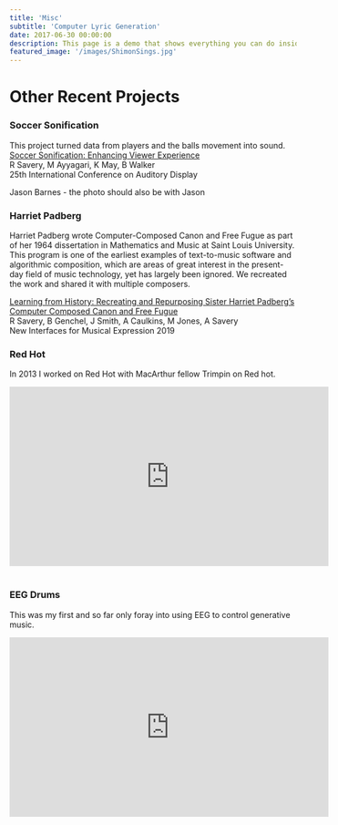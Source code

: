 ```yaml
---
title: 'Misc'
subtitle: 'Computer Lyric Generation'
date: 2017-06-30 00:00:00
description: This page is a demo that shows everything you can do inside portfolio and blog posts.
featured_image: '/images/ShimonSings.jpg'
---
```

# Other Recent Projects

### Soccer Sonification
This project turned data from players and the balls movement into sound.<br/>
<a href="https://smartech.gatech.edu/bitstream/handle/1853/61512/icad2019_037.pdf" target="_blank">Soccer Sonification: Enhancing Viewer Experience</a><br/>
R Savery, M Ayyagari, K May, B Walker<br/>
25th International Conference on Auditory Display

Jason Barnes - the photo should also be with Jason

### Harriet Padberg
Harriet Padberg wrote Computer-Composed Canon and Free Fugue as part of her 1964 dissertation in Mathematics and Music at Saint Louis University. This program is one of the earliest examples of text-to-music software and algorithmic composition, which are areas of great interest in the present-day field of music technology, yet has largely been ignored. We recreated the work and shared it with multiple composers.

<a href="https://arxiv.org/abs/1907.04470" target="_blank">Learning from History: Recreating and Repurposing Sister Harriet Padberg’s Computer Composed Canon and Free Fugue</a><br/>
R Savery, B Genchel, J Smith, A Caulkins, M Jones, A Savery<br/>
New Interfaces for Musical Expression 2019

### Red Hot
In 2013 I worked on Red Hot with MacArthur fellow Trimpin on Red hot.
<iframe width="560" height="315" src="https://www.youtube.com/embed/1-wmiYU1PG8" frameborder="0" allow="accelerometer; autoplay; encrypted-media; gyroscope; picture-in-picture" allowfullscreen></iframe><br/><br/>

### EEG Drums
This was my first and so far only foray into using EEG to control generative music.
<iframe width="560" height="315" src="https://www.youtube.com/embed/yuGrAM4gcLo" frameborder="0" allow="accelerometer; autoplay; encrypted-media; gyroscope; picture-in-picture" allowfullscreen></iframe>
